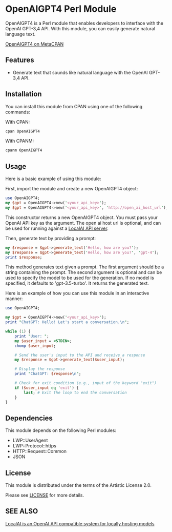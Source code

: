 # OpenAIGPT4 Perl Module

OpenAIGPT4 is a Perl module that enables developers to interface with the OpenAI GPT-3,4 API. With this module, you can easily generate natural language text.

[OpenAIGPT4 on MetaCPAN](https://metacpan.org/pod/OpenAIGPT4)

## Features

- Generate text that sounds like natural language with the OpenAI GPT-3,4 API.

## Installation

You can install this module from CPAN using one of the following commands:

With CPAN:

```perl
cpan OpenAIGPT4
```

With CPANM:

```perl
cpanm OpenAIGPT4
```

## Usage

Here is a basic example of using this module:

First, import the module and create a new OpenAIGPT4 object:

```perl
use OpenAIGPT4;
my $gpt = OpenAIGPT4->new('<your_api_key>');
my $gpt = OpenAIGPT4->new('<your_api_key>', 'http://open_ai_host_url');
```

This constructor returns a new OpenAIGPT4 object. You must pass your OpenAI API key as the argument. The open ai host url is optional, and can be used for running against a [LocalAI API server](https://github.com/go-skynet/LocalAI).

Then, generate text by providing a prompt:

```perl
my $response = $gpt->generate_text('Hello, how are you?');
my $response = $gpt->generate_text('Hello, how are you?', 'gpt-4');
print $response;
```

This method generates text given a prompt. The first argument should be a string containing the prompt. The second argument is optional and can be used to specify the model to be used for the generation. If no model is specified, it defaults to 'gpt-3.5-turbo'. It returns the generated text.

Here is an example of how you can use this module in an interactive manner:

```perl
use OpenAIGPT4;

my $gpt = OpenAIGPT4->new('<your_api_key>');
print "ChatGPT: Hello! Let's start a conversation.\n";

while (1) {
    print "User: ";
    my $user_input = <STDIN>;
    chomp $user_input;

    # Send the user's input to the API and receive a response
    my $response = $gpt->generate_text($user_input);

    # Display the response
    print "ChatGPT: $response\n";

    # Check for exit condition (e.g., input of the keyword "exit")
    if ($user_input eq 'exit') {
        last; # Exit the loop to end the conversation
    }
}
```

## Dependencies

This module depends on the following Perl modules:

- LWP::UserAgent
- LWP::Protocol::https
- HTTP::Request::Common
- JSON

## License

This module is distributed under the terms of the Artistic License 2.0.

Please see [LICENSE](https://opensource.org/licenses/Artistic-2.0) for more details.

## SEE ALSO
[LocalAI is an OpenAI API compatible system for locally hosting models](https://github.com/go-skynet/LocalAI)
